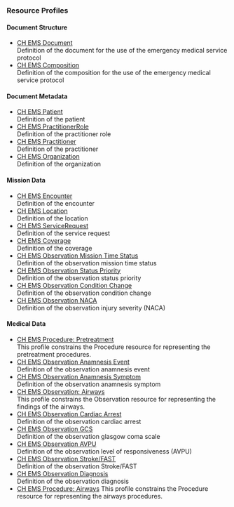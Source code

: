### Resource Profiles

#### Document Structure
* [CH EMS Document](StructureDefinition-ch-ems-document.html)  
Definition of the document for the use of the emergency medical service protocol
* [CH EMS Composition](StructureDefinition-ch-ems-composition.html)  
Definition of the composition for the use of the emergency medical service protocol

#### Document Metadata
* [CH EMS Patient](StructureDefinition-ch-ems-patient.html)  
Definition of the patient  
* [CH EMS PractitionerRole](StructureDefinition-ch-ems-practitionerrole.html)  
Definition of the practitioner role
* [CH EMS Practitioner](StructureDefinition-ch-ems-practitioner.html)  
Definition of the practitioner
* [CH EMS Organization](StructureDefinition-ch-ems-organization.html)  
Definition of the organization

#### Mission Data
* [CH EMS Encounter](StructureDefinition-ch-ems-encounter.html)  
Definition of the encounter
* [CH EMS Location](StructureDefinition-ch-ems-location.html)  
Definition of the location  
* [CH EMS ServiceRequest](StructureDefinition-ch-ems-servicerequest.html)  
Definition of the service request  
* [CH EMS Coverage](StructureDefinition-ch-ems-coverage.html)  
Definition of the coverage  
* [CH EMS Observation Mission Time Status](StructureDefinition-ch-ems-observation-missiontimestatus.html)  
Definition of the observation mission time status  
* [CH EMS Observation Status Priority](StructureDefinition-ch-ems-observation-statuspriority.html)  
Definition of the observation status priority
* [CH EMS Observation Condition Change](StructureDefinition-ch-ems-observation-conditionchange.html)  
Definition of the observation condition change  
* [CH EMS Observation NACA](StructureDefinition-ch-ems-observation-naca.html)  
Definition of the observation injury severity (NACA)  

#### Medical Data
* [CH EMS Procedure: Pretreatment](StructureDefinition-ch-ems-procedure-pretreatment.html)  
This profile constrains the Procedure resource for representing the pretreatment procedures.
* [CH EMS Observation Anamnesis Event](StructureDefinition-ch-ems-observation-anamnesisevent.html)  
Definition of the observation anamnesis event
* [CH EMS Observation Anamnesis Symptom](StructureDefinition-ch-ems-observation-anamnesissymptom.html)  
Definition of the observation anamnesis symptom
* [CH EMS Observation: Airways](StructureDefinition-ch-ems-observation-airways.html)  
This profile constrains the Observation resource for representing the findings of the airways.
* [CH EMS Observation Cardiac Arrest](StructureDefinition-ch-ems-observation-cardiacarrest.html)  
Definition of the observation cardiac arrest  
* [CH EMS Observation GCS](StructureDefinition-ch-ems-observation-gcs.html)  
Definition of the observation glasgow coma scale    
* [CH EMS Observation AVPU](StructureDefinition-ch-ems-observation-avpu.html)  
Definition of the observation level of responsiveness (AVPU)
* [CH EMS Observation Stroke/FAST](StructureDefinition-ch-ems-observation-stroke-fast.html)  
Definition of the observation Stroke/FAST  
* [CH EMS Observation Diagnosis](StructureDefinition-ch-ems-observation-diagnosis.html)  
Definition of the observation diagnosis
* [CH EMS Procedure: Airways](StructureDefinition-ch-ems-procedure-airways.html)
This profile constrains the Procedure resource for representing the airways procedures.
